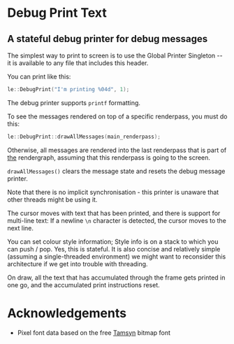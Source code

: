 # Debug Print Text

## A stateful debug printer for debug messages

The simplest way to print to screen is to use the Global Printer
Singleton -- it is available to any file that includes this header.

You can print like this:

```cpp
le::DebugPrint("I'm printing %04d", 1);
```

The debug printer supports `printf` formatting.

To see the messages rendered on top of a specific renderpass,
you must do this:

```cpp
le::DebugPrint::drawAllMessages(main_renderpass);
```

Otherwise, all messages are rendered into the last renderpass that is
part of [the](the.md) rendergraph, assuming that this renderpass is
going to the screen.

`drawAllMessages()` clears the message state and resets the debug 
message printer.

Note that there is no implicit synchronisation - this printer is
unaware that other threads might be using it.

The cursor moves with text that has been printed, and there is support
for multi-line text: If a newline `\n` character is detected, the
cursor moves to the next line.

You can set colour style information; Style info is on a stack to which
you can push / pop. Yes, this is stateful. It is also concise and
relatively simple (assuming a single-threaded environment) we might
want to reconsider this architecture if we get into trouble with
threading.

On draw, all the text that has accumulated through the frame gets
printed in one go, and the accumulated print instructions reset.

# Acknowledgements

* Pixel font data based on the free
[Tamsyn](http://www.fial.com/~scott/tamsyn-font/) bitmap font

